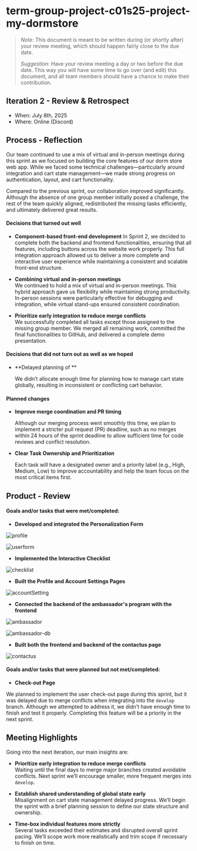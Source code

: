# term-group-project-c01s25-project-my-dormstore

 > _Note:_ This document is meant to be written during (or shortly after) your review meeting, which should happen fairly close to the due date.      
 >      
 > _Suggestion:_ Have your review meeting a day or two before the due date. This way you will have some time to go over (and edit) this document, and all team members should have a chance to make their contribution.


## Iteration 2 - Review & Retrospect

 * When: July 8th, 2025
 * Where: Online (Discord)

## Process - Reflection

Our team continued to use a mix of virtual and in-person meetings during this sprint as we focused on building the core features of our dorm store web app. While we faced some technical challenges—particularly around integration and cart state management—we made strong progress on authentication, layout, and cart functionality.

Compared to the previous sprint, our collaboration improved significantly. Although the absence of one group member initially posed a challenge, the rest of the team quickly aligned, redistributed the missing tasks efficiently, and ultimately delivered great results.


#### Decisions that turned out well

- **Component-based front-end development**
In Sprint 2, we decided to complete both the backend and frontend functionalities, ensuring that all features, including buttons across the website work properly. This full integration approach allowed us to deliver a more complete and interactive user experience while maintaining a consistent and scalable front-end structure.

- **Combining virtual and in-person meetings**  
We continued to hold a mix of virtual and in-person meetings. This hybrid approach gave us flexibility while maintaining strong productivity. In-person sessions were particularly effective for debugging and integration, while virtual stand-ups ensured consistent coordination.

- **Prioritize early integration to reduce merge conflicts**  
We successfully completed all tasks except those assigned to the missing group member. We merged all remaining work, committed the final functionalities to GitHub, and delivered a complete demo presentation.



#### Decisions that did not turn out as well as we hoped

- **Delayed planning of **  

  We didn’t allocate enough time for planning how to manage cart state globally, resulting in inconsistent or conflicting cart behavior.


#### Planned changes

- **Improve merge coordination and PR timing**
  
  Although our merging process went smoothly this time, we plan to implement a stricter pull request (PR) deadline, such as no merges within 24 hours of the sprint deadline to allow sufficient time for code reviews and conflict resolution.

- **Clear Task Ownership and Prioritization**

  Each task will have a designated owner and a priority label (e.g., High, Medium, Low) to improve accountability and help the team focus on the most   critical items first.

## Product - Review

#### Goals and/or tasks that were met/completed:

- **Developed and integrated the Personalization Form**

![profile](./images/profile.png)

![userform](./images/userForm.png)

- **Implemented the Interactive Checklist**

![checklist](./images/checklist.png)


- **Built the Profile and Account Settings Pages**

![accountSetting](./images/accountSetting.png)

- **Connected the backend of the ambassador's program with the frontend**

![ambassador](./images/ambassador.png)

![ambassador-db](./images/ambassador-db.png)

- **Built both the frontend and backend of the contactus page**

![contactus](./images/contact-us.png)






#### Goals and/or tasks that were planned but not met/completed:


- **Check-out Page**  

We planned to implement the user check-out page during this sprint, but it was delayed due to merge conflicts when integrating into the `develop` branch. Although we attempted to address it, we didn’t have enough time to finish and test it properly. Completing this feature will be a priority in the next sprint.


## Meeting Highlights

Going into the next iteration, our main insights are:

- **Prioritize early integration to reduce merge conflicts**  
  Waiting until the final days to merge major branches created avoidable conflicts. Next sprint we’ll encourage smaller, more frequent merges into `develop`.

- **Establish shared understanding of global state early**  
  Misalignment on cart state management delayed progress. We’ll begin the sprint with a brief planning session to define our state structure and ownership.

- **Time-box individual features more strictly**  
  Several tasks exceeded their estimates and disrupted overall sprint pacing. We’ll scope work more realistically and trim scope if necessary to finish on time.


